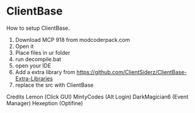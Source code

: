 # ClientBase

How to setup ClientBase.

1. Download MCP 918 from modcoderpack.com
2. Open it
3. Place files in ur folder
4. run decompile.bat
5. open your IDE
6. Add a extra library from https://github.com/ClientSiderz/ClientBase-Extra-Libraries
7. replace the src with ClientBase



Credits
Lemon (Click GUI)
MintyCodes (Alt Login)
DarkMagician6 (Event Manager)
Hexeption (Optifine)
